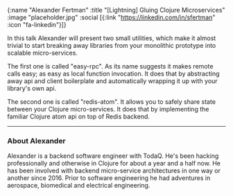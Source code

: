 {:name "Alexander Fertman"
 :title "[Lightning] Gluing Clojure Microservices"
 :image "placeholder.jpg"
 :social [{:link "https://linkedin.com/in/sfertman" :icon "fa-linkedin"}]}

In this talk Alexander will present two small utilities, which make it almost trivial to start breaking away libraries from your monolithic prototype into scalable micro-services.

The first one is called "easy-rpc". As its name suggests it makes remote calls easy; as easy as local function invocation. It does that by abstracting away api and client boilerplate and automatically wrapping it up with your library's own api.

The second one is called "redis-atom". It allows you to safely share state between your Clojure micro-services. It does that by implementing the familiar Clojure atom api on top of Redis backend.


---

### About Alexander

Alexander is a backend software engineer with TodaQ. He's been hacking professionally and otherwise in Clojure for about a year and a half now. He has been involved with backend micro-service architectures in one way or another since 2016. Prior to software engineering he had adventures in aerospace, biomedical and electrical engineering.
